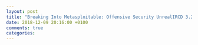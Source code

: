 ```yaml
---
layout: post
title: "Breaking Into Metasploitable: Offensive Security UnrealIRCD 3.2.8.1 Backdoor Command Execution"
date: 2018-12-09 20:16:00 +0100
comments: true
categories: 
---
```

